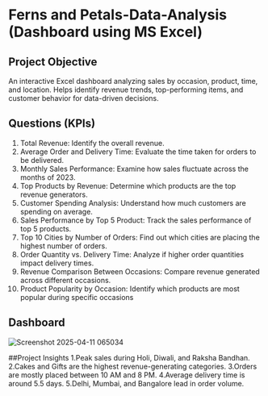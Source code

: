 # Ferns and Petals-Data-Analysis (Dashboard using MS Excel)
## Project Objective
An interactive Excel dashboard analyzing sales by occasion, product, time, and location.
Helps identify revenue trends, top-performing items, and customer behavior for data-driven decisions.

## Questions (KPIs)
 1. Total Revenue: Identify the overall revenue.
 2. Average Order and Delivery Time: Evaluate the time taken for orders to be delivered.
 3. Monthly Sales Performance: Examine how sales fluctuate across the months of 2023.
 4. Top Products by Revenue: Determine which products are the top revenue generators.
 5. Customer Spending Analysis: Understand how much customers are spending on
 average.
 6. Sales Performance by Top 5 Product: Track the sales performance of top 5 products.
 7. Top 10 Cities by Number of Orders: Find out which cities are placing the highest
 number of orders.
 8. Order Quantity vs. Delivery Time: Analyze if higher order quantities impact delivery
 times.
 9. Revenue Comparison Between Occasions: Compare revenue generated across
 different occasions.
 10. Product Popularity by Occasion: Identify which products are most popular during
 specific occasions

## Dashboard 
![Screenshot 2025-04-11 065034](https://github.com/user-attachments/assets/9c049ad6-b224-4925-a675-0e2abc901fc3)

##Project Insights
1.Peak sales during Holi, Diwali, and Raksha Bandhan.
2.Cakes and Gifts are the highest revenue-generating categories.
3.Orders are mostly placed between 10 AM and 8 PM.
4.Average delivery time is around 5.5 days.
5.Delhi, Mumbai, and Bangalore lead in order volume.

